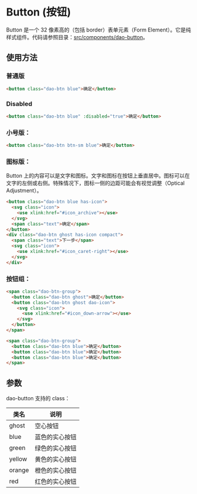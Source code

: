 # Button (按钮)

Button 是一个 32 像素高的（包括 border）表单元素（Form Element）。它是纯样式组件。代码请参照目录：[src/components/dao-button](../src/components/dao-button)。

## 使用方法

### 普通版

```HTML
<button class="dao-btn blue">确定</button>
```

### Disabled

```HTML
<button class="dao-btn blue" :disabled="true">确定</button>
```

### 小号版：

```HTML
<button class="dao-btn btn-sm blue">确定</button>
```

### 图标版：
Button 上的内容可以是文字和图标。文字和图标在按钮上垂直居中。图标可以在文字的左侧或右侧。特殊情况下，图标一侧的边距可能会有视觉调整（Optical Adjustment）。

```HTML
<button class="dao-btn blue has-icon">
  <svg class="icon">
    <use xlink:href="#icon_archive"></use>
  </svg>
  <span class="text">确定</span>
</button>
<div class="dao-btn ghost has-icon compact">
  <span class="text">下一步</span>
  <svg class="icon">
    <use xlink:href="#icon_caret-right"></use>
  </svg>
</div>
```

### 按钮组：

```HTML
<span class="dao-btn-group">
  <button class="dao-btn ghost">确定</button>
  <button class="dao-btn ghost dao-icon">
    <svg class="icon">
      <use xlink:href="#icon_down-arrow"></use>
    </svg>
  </button>
</span>

<span class="dao-btn-group">
  <button class="dao-btn blue">确定</button>
  <button class="dao-btn blue">确定</button>
  <button class="dao-btn blue">确定</button>
</span>
```

## 参数
dao-button 支持的 class：

| 类名      | 说明       |
| ------- | ----------- |
| ghost  | 空心按钮 |
| blue  | 蓝色的实心按钮 |
| green  | 绿色的实心按钮 |
| yellow  | 黄色的实心按钮 |
| orange  | 橙色的实心按钮 |
| red  | 红色的实心按钮 |

